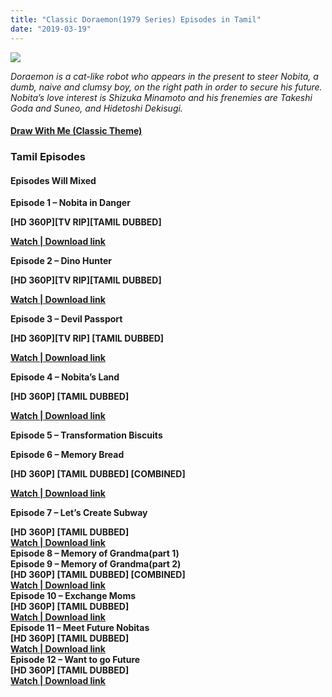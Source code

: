 ```yaml
---
title: "Classic Doraemon(1979 Series) Episodes in Tamil"
date: "2019-03-19"
---
```


[![](https://4.bp.blogspot.com/-DXbSNY93Oo8/XJCijVGJtnI/AAAAAAAAADU/8tc-hna2j48vnVnVR50Fvrn8GzuCF7d-gCLcBGAs/s1600/classic{8cd00c2b6371b4e82b2136421417e8ecb96b705ea6eb9720573582fbfe11734e}2Bdoraemon{8cd00c2b6371b4e82b2136421417e8ecb96b705ea6eb9720573582fbfe11734e}2BTTI.jpg)](https://4.bp.blogspot.com/-DXbSNY93Oo8/XJCijVGJtnI/AAAAAAAAADU/8tc-hna2j48vnVnVR50Fvrn8GzuCF7d-gCLcBGAs/s1600/classic{8cd00c2b6371b4e82b2136421417e8ecb96b705ea6eb9720573582fbfe11734e}2Bdoraemon{8cd00c2b6371b4e82b2136421417e8ecb96b705ea6eb9720573582fbfe11734e}2BTTI.jpg)

_Doraemon is a cat-like robot who appears in the present to steer Nobita, a dumb, naive and clumsy boy, on the right path in order to secure his future. Nobita’s love interest is Shizuka Minamoto and his frenemies are Takeshi Goda and Suneo, and Hidetoshi Dekisugi._

#### [Draw With Me (Classic Theme)](https://drive.google.com/file/d/0Bx5MEWaGebZWZUdFeUlmRFR6cnc/view)

### Tamil Episodes

#### Episodes Will Mixed

**Episode 1 – Nobita in Danger**

**\[HD 360P\]\[TV RIP\]\[TAMIL DUBBED\]**

**[Watch | Download link](https://drive.google.com/file/d/0Bx5MEWaGebZWd21DQXo1bkxqbHc/view)**

**Episode 2 – Dino Hunter**

**\[HD 360P\]\[TV RIP\]\[TAMIL DUBBED\]**

**[Watch | Download link](https://drive.google.com/file/d/0Bx5MEWaGebZWeC1vZzhKT2dKV1E/view)**

**Episode 3 – Devil Passport**

**\[HD 360P\]\[TV RIP\] \[TAMIL DUBBED\]**

**[Watch | Download link](https://drive.google.com/file/d/0Bx5MEWaGebZWczJHWVBLdHdRMmc/view)**

**Episode 4 – Nobita’s Land**

**\[HD 360P\] \[TAMIL DUBBED\]**

**[Watch | Download link](https://drive.google.com/file/d/0Bx5MEWaGebZWYUI4dWlzNHVLRFU/view)**

**Episode 5 – Transformation Biscuits**

**Episode 6 – Memory Bread**

**\[HD 360P\] \[TAMIL DUBBED\] \[COMBINED\]**

**[Watch | Download link](https://drive.google.com/file/d/0Bx5MEWaGebZWRENJSi1hZFZXNms/view)**

**Episode 7 – Let’s Create Subway**

**\[HD 360P\] \[TAMIL DUBBED\]**  
**[Watch | Download link](https://drive.google.com/file/d/0Bx5MEWaGebZWYkJkd2RzOHVlcW8/view)**  
**Episode 8 – Memory of Grandma(part 1)**  
**Episode 9 – Memory of Grandma(part 2)**  
**\[HD 360P\] \[TAMIL DUBBED\] \[COMBINED\]**  
**[Watch | Download link](https://drive.google.com/file/d/0Bx5MEWaGebZWb3NCektiSzBhZXc/view)**  
**Episode 10 – Exchange Moms**  
**\[HD 360P\] \[TAMIL DUBBED\]**  
**[Watch | Download link](https://drive.google.com/file/d/0Bx5MEWaGebZWWDdEa1lCSlZHWVE/view)**  
**Episode 11 – Meet Future Nobitas**  
**\[HD 360P\] \[TAMIL DUBBED\]**  
**[Watch | Download link](https://drive.google.com/file/d/0Bx5MEWaGebZWVjVOV25mbHdaWWc/view)**  
**Episode 12 – Want to go Future**  
**\[HD 360P\] \[TAMIL DUBBED\]**  
**[Watch | Download link](https://drive.google.com/file/d/0Bx5MEWaGebZWdWZKWVNqdXhsUlU/view)**

